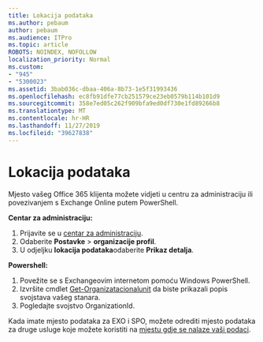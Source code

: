 ```yaml
---
title: Lokacija podataka
ms.author: pebaum
author: pebaum
ms.audience: ITPro
ms.topic: article
ROBOTS: NOINDEX, NOFOLLOW
localization_priority: Normal
ms.custom:
- "945"
- "5300023"
ms.assetid: 3bab036c-dbaa-406a-8b73-1e5f31993436
ms.openlocfilehash: ec8fb91dfe77cb251579ce23eb0579b114b101d9
ms.sourcegitcommit: 358e7ed05c262f909bfa9ed0df730e1fd89266b8
ms.translationtype: MT
ms.contentlocale: hr-HR
ms.lasthandoff: 11/27/2019
ms.locfileid: "39627838"
---
```

# <a name="data-location"></a>Lokacija podataka

Mjesto vašeg Office 365 klijenta možete vidjeti u centru za administraciju ili povezivanjem s Exchange Online putem PowerShell.


**Centar za administraciju:**
1. Prijavite se u [centar za administraciju](https://admin.microsoft.com/Adminportal/Home).
2. Odaberite **Postavke** > **organizacije profil**.
3. U odjeljku **lokacija podataka**odaberite **Prikaz detalja**.


**Powershell:**
1. Povežite se s Exchangeovim internetom pomoću Windows PowerShell.
2. Izvršite cmdlet [Get-Organizatacionalunit](https://docs.microsoft.com/powershell/module/exchange/active-directory/get-organizationalunit) da biste prikazali popis svojstava vašeg stanara. 
3. Pogledajte svojstvo OrganizationId.

Kada imate mjesto podataka za EXO i SPO, možete odrediti mjesto podataka za druge usluge koje možete koristiti na [mjestu gdje se nalaze vaši podaci](https://products.office.com/where-is-your-data-located).